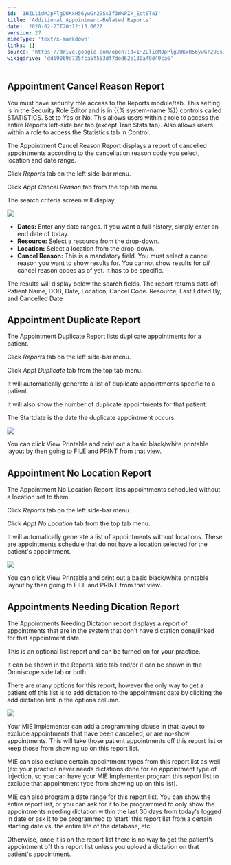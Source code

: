 ```yaml
---
id: '1HZLlidMJpPlgDUKxH56ywGr29SsIf3WwPZk_EctSTaI'
title: 'Additional Appointment-Related Reports'
date: '2020-02-27T20:12:13.662Z'
version: 27
mimeType: 'text/x-markdown'
links: []
source: 'https://drive.google.com/open?id=1HZLlidMJpPlgDUKxH56ywGr29SsIf3WwPZk_EctSTaI'
wikigdrive: 'dd69069d725fca5f553df7ded62e130a49d49ca6'
---
```

## Appointment Cancel Reason Report

You must have security role access to the Reports module/tab. This setting is in the Security Role Editor and is in {{% system-name %}} controls called STATISTICS. Set to Yes or No. This allows users within a role to access the entire Reports left-side bar tab (except Tran Stats tab). Also allows users within a role to access the Statistics tab in Control.

The Appointment Cancel Reason Report displays a report of cancelled appointments according to the cancellation reason code you select, location and date range.

Click *Reports* tab on the left side-bar menu.

Click *Appt Cancel Reason* tab from the top tab menu.

The search criteria screen will display.

![](../additional-appointment-related-reports.assets/d3f2893189b952efa104a770520f10b0.png)

* <strong>Dates:</strong> Enter any date ranges. If you want a full history, simply enter an end date of today.
* <strong>Resource:</strong> Select a resource from the drop-down.
* <strong>Location:</strong> Select a location from the drop-down.
* <strong>Cancel Reason:</strong> This is a mandatory field. You must select a cancel reason you want to show results for. You cannot show results for <em>all</em> cancel reason codes as of yet. It has to be specific.

The results will display below the search fields. The report returns data of: Patient Name, DOB, Date, Location, Cancel Code. Resource, Last Edited By, and Cancelled Date

## Appointment Duplicate Report

The Appointment Duplicate Report lists duplicate appointments for a patient.

Click *Reports* tab on the left side-bar menu.

Click *Appt Duplicate* tab from the top tab menu.

It will automatically generate a list of duplicate appointments specific to a patient.

It will also show the number of duplicate appointments for that patient.

The Startdate is the date the duplicate appointment occurs.

![](../additional-appointment-related-reports.assets/d6432c81bb50617d3023529dfca7957c.png)

You can click View Printable and print out a basic black/white printable layout by then going to FILE and PRINT from that view.

## Appointment No Location Report

The Appointment No Location Report lists appointments scheduled without a location set to them.

Click *Reports* tab on the left side-bar menu.

Click *Appt No Location* tab from the top tab menu.

It will automatically generate a list of appointments without locations. These are appointments schedule that do not have a location selected for the patient's appointment.

![](../additional-appointment-related-reports.assets/497898d7b3a43b14cbd1094472d017f9.png)

You can click View Printable and print out a basic black/white printable layout by then going to FILE and PRINT from that view.

## Appointments Needing Dication Report

The Appointments Needing Dictation report displays a report of appointments that are in the system that don't have dictation done/linked for that appointment date.

This is an optional list report and can be turned on for your practice.

It can be shown in the Reports side tab and/or it can be shown in the Omniscope side tab or both.

There are many options for this report, however the only way to get a patient off this list is to add dictation to the appointment date by clicking the add dictation link in the options column.

![](../additional-appointment-related-reports.assets/ed5696a0c1bdf463572715e4b19fb991.png)

Your MIE Implementer can add a programming clause in that layout to exclude appointments that have been cancelled, or are no-show appointments. This will take those patient appointments off this report list or keep those from showing up on this report list.

MIE can also exclude certain appointment types from this report list as well (ex: your practice never needs dictations done for an appointment type of Injection, so you can have your MIE Implementer program this report list to exclude that appointment type from showing up on this list).

MIE can also program a date range for this report list. You can show the entire report list, or you can ask for it to be programmed to only show the appointments needing dictation within the last 30 days from today's logged in date or ask it to be programmed to ‘start' this report list from a certain starting date vs. the entire life of the database, etc.

Otherwise, once it is on the report list there is no way to get the patient's appointment off this report list unless you upload a dictation on that patient's appointment.
